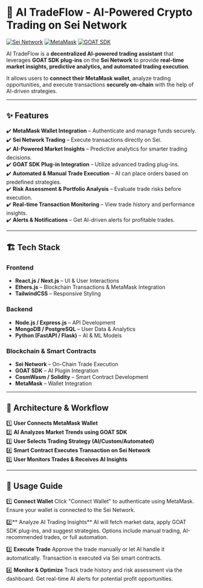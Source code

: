 # 🚀 AI TradeFlow - AI-Powered Crypto Trading on Sei Network  

[![Sei Network](https://img.shields.io/badge/Sei%20Network-DeFi-blue.svg)](https://www.sei.io/)
[![MetaMask](https://img.shields.io/badge/MetaMask-Wallet-orange.svg)](https://metamask.io/)
[![GOAT SDK](https://img.shields.io/badge/GOAT%20SDK-Plugins-green.svg)](https://github.com/goat-sdk/goat)

AI TradeFlow is a **decentralized AI-powered trading assistant** that leverages **GOAT SDK plug-ins** on the **Sei Network** to provide **real-time market insights, predictive analytics, and automated trading execution**.  

It allows users to **connect their MetaMask wallet**, analyze trading opportunities, and execute transactions **securely on-chain** with the help of AI-driven strategies.

---

## ✨ **Features**
✔️ **MetaMask Wallet Integration** – Authenticate and manage funds securely.  
✔️ **Sei Network Trading** – Execute transactions directly on Sei.  
✔️ **AI-Powered Market Insights** – Predictive analytics for smarter trading decisions.  
✔️ **GOAT SDK Plug-in Integration** – Utilize advanced trading plug-ins.  
✔️ **Automated & Manual Trade Execution** – AI can place orders based on predefined strategies.  
✔️ **Risk Assessment & Portfolio Analysis** – Evaluate trade risks before execution.  
✔️ **Real-time Transaction Monitoring** – View trade history and performance insights.  
✔️ **Alerts & Notifications** – Get AI-driven alerts for profitable trades.  

---

## 🏗️ **Tech Stack**
### **Frontend**
- **React.js / Next.js** – UI & User Interactions  
- **Ethers.js** – Blockchain Transactions & MetaMask Integration  
- **TailwindCSS** – Responsive Styling  

### **Backend**
- **Node.js / Express.js** – API Development  
- **MongoDB / PostgreSQL** – User Data & Analytics  
- **Python (FastAPI / Flask)** – AI & ML Models  

### **Blockchain & Smart Contracts**
- **Sei Network** – On-Chain Trade Execution  
- **GOAT SDK** – AI Plugin Integration  
- **CosmWasm / Solidity** – Smart Contract Development  
- **MetaMask** – Wallet Integration  

---

## 🔗 **Architecture & Workflow**
1️⃣ **User Connects MetaMask Wallet**  
2️⃣ **AI Analyzes Market Trends using GOAT SDK**  
3️⃣ **User Selects Trading Strategy (AI/Custom/Automated)**  
4️⃣ **Smart Contract Executes Transaction on Sei Network**  
5️⃣ **User Monitors Trades & Receives AI Insights**  

---

## 📌 **Usage Guide**

1️⃣ **Connect Wallet**
Click "Connect Wallet" to authenticate using MetaMask.
Ensure your wallet is connected to the Sei Network.

2️⃣** Analyze AI Trading Insights**
AI will fetch market data, apply GOAT SDK plug-ins, and suggest strategies.
Options include manual trading, AI-recommended trades, or full automation.

3️⃣ **Execute Trade**
Approve the trade manually or let AI handle it automatically.
Transaction is executed via Sei smart contracts.

4️⃣ **Monitor & Optimize**
Track trade history and risk assessment via the dashboard.
Get real-time AI alerts for potential profit opportunities.



